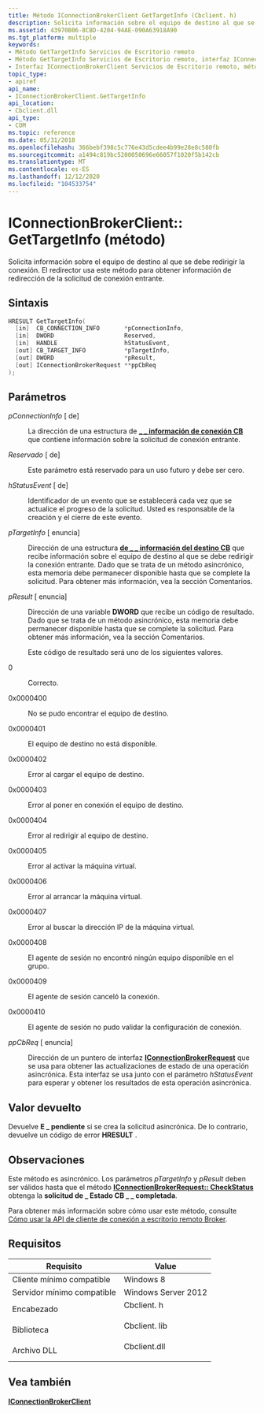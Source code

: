 ```yaml
---
title: Método IConnectionBrokerClient GetTargetInfo (Cbclient. h)
description: Solicita información sobre el equipo de destino al que se debe redirigir la conexión.
ms.assetid: 43970B06-8CBD-4204-94AE-090A63918A90
ms.tgt_platform: multiple
keywords:
- Método GetTargetInfo Servicios de Escritorio remoto
- Método GetTargetInfo Servicios de Escritorio remoto, interfaz IConnectionBrokerClient
- Interfaz IConnectionBrokerClient Servicios de Escritorio remoto, método GetTargetInfo
topic_type:
- apiref
api_name:
- IConnectionBrokerClient.GetTargetInfo
api_location:
- Cbclient.dll
api_type:
- COM
ms.topic: reference
ms.date: 05/31/2018
ms.openlocfilehash: 366bebf398c5c776e43d5cdee4b99e28e8c580fb
ms.sourcegitcommit: a1494c819bc5200050696e66057f1020f5b142cb
ms.translationtype: MT
ms.contentlocale: es-ES
ms.lasthandoff: 12/12/2020
ms.locfileid: "104533754"
---
```

# <a name="iconnectionbrokerclientgettargetinfo-method"></a>IConnectionBrokerClient:: GetTargetInfo (método)

Solicita información sobre el equipo de destino al que se debe redirigir la conexión. El redirector usa este método para obtener información de redirección de la solicitud de conexión entrante.

## <a name="syntax"></a>Sintaxis


```C++
HRESULT GetTargetInfo(
  [in]  CB_CONNECTION_INFO       *pConnectionInfo,
  [in]  DWORD                    Reserved,
  [in]  HANDLE                   hStatusEvent,
  [out] CB_TARGET_INFO           *pTargetInfo,
  [out] DWORD                    *pResult,
  [out] IConnectionBrokerRequest **ppCbReq
);
```



## <a name="parameters"></a>Parámetros

<dl> <dt>

*pConnectionInfo* \[ de\]
</dt> <dd>

La dirección de una estructura de [**\_ \_ información de conexión CB**](cb-connection-info.md) que contiene información sobre la solicitud de conexión entrante.

</dd> <dt>

*Reservado* \[ de\]
</dt> <dd>

Este parámetro está reservado para un uso futuro y debe ser cero.

</dd> <dt>

*hStatusEvent* \[ de\]
</dt> <dd>

Identificador de un evento que se establecerá cada vez que se actualice el progreso de la solicitud. Usted es responsable de la creación y el cierre de este evento.

</dd> <dt>

*pTargetInfo* \[ enuncia\]
</dt> <dd>

Dirección de una estructura [**de \_ \_ información del destino CB**](cb-target-info.md) que recibe información sobre el equipo de destino al que se debe redirigir la conexión entrante. Dado que se trata de un método asincrónico, esta memoria debe permanecer disponible hasta que se complete la solicitud. Para obtener más información, vea la sección Comentarios.

</dd> <dt>

*pResult* \[ enuncia\]
</dt> <dd>

Dirección de una variable **DWORD** que recibe un código de resultado. Dado que se trata de un método asincrónico, esta memoria debe permanecer disponible hasta que se complete la solicitud. Para obtener más información, vea la sección Comentarios.

Este código de resultado será uno de los siguientes valores.

<dt>

0
</dt> <dd>

Correcto.

</dd> <dt>

0x0000400
</dt> <dd>

No se pudo encontrar el equipo de destino.

</dd> <dt>

0x0000401
</dt> <dd>

El equipo de destino no está disponible.

</dd> <dt>

0x0000402
</dt> <dd>

Error al cargar el equipo de destino.

</dd> <dt>

0x0000403
</dt> <dd>

Error al poner en conexión el equipo de destino.

</dd> <dt>

0x0000404
</dt> <dd>

Error al redirigir al equipo de destino.

</dd> <dt>

0x0000405
</dt> <dd>

Error al activar la máquina virtual.

</dd> <dt>

0x0000406
</dt> <dd>

Error al arrancar la máquina virtual.

</dd> <dt>

0x0000407
</dt> <dd>

Error al buscar la dirección IP de la máquina virtual.

</dd> <dt>

0x0000408
</dt> <dd>

El agente de sesión no encontró ningún equipo disponible en el grupo.

</dd> <dt>

0x0000409
</dt> <dd>

El agente de sesión canceló la conexión.

</dd> <dt>

0x0000410
</dt> <dd>

El agente de sesión no pudo validar la configuración de conexión.

</dd> </dl> </dd> <dt>

*ppCbReq* \[ enuncia\]
</dt> <dd>

Dirección de un puntero de interfaz [**IConnectionBrokerRequest**](iconnectionbrokerrequest.md) que se usa para obtener las actualizaciones de estado de una operación asincrónica. Esta interfaz se usa junto con el parámetro *hStatusEvent* para esperar y obtener los resultados de esta operación asincrónica.

</dd> </dl>

## <a name="return-value"></a>Valor devuelto

Devuelve **E \_ pendiente** si se crea la solicitud asincrónica. De lo contrario, devuelve un código de error **HRESULT** .

## <a name="remarks"></a>Observaciones

Este método es asincrónico. Los parámetros *pTargetInfo* y *pResult* deben ser válidos hasta que el método [**IConnectionBrokerRequest:: CheckStatus**](iconnectionbrokerrequest-checkstatus.md) obtenga la **solicitud de \_ Estado CB \_ \_ completada**.

Para obtener más información sobre cómo usar este método, consulte [Cómo usar la API de cliente de conexión a escritorio remoto Broker](use-the-remote-desktop-connection-broker-client-api.md).

## <a name="requirements"></a>Requisitos



| Requisito | Value |
|-------------------------------------|-----------------------------------------------------------------------------------------|
| Cliente mínimo compatible<br/> | Windows 8<br/>                                                                    |
| Servidor mínimo compatible<br/> | Windows Server 2012<br/>                                                          |
| Encabezado<br/>                   | <dl> <dt>Cbclient. h</dt> </dl>   |
| Biblioteca<br/>                  | <dl> <dt>Cbclient. lib</dt> </dl> |
| Archivo DLL<br/>                      | <dl> <dt>Cbclient.dll</dt> </dl> |



## <a name="see-also"></a>Vea también

<dl> <dt>

[**IConnectionBrokerClient**](iconnectionbrokerclient.md)
</dt> </dl>

 

 





